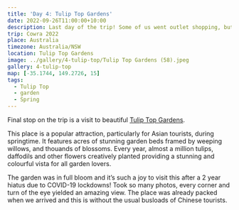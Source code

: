 ```yaml
---
title: 'Day 4: Tulip Top Gardens'
date: 2022-09-26T11:00:00+10:00
description: Last day of the trip! Some of us went outlet shopping, but we chose to go to Tulip Top Gardens
trip: Cowra 2022
place: Australia
timezone: Australia/NSW
location: Tulip Top Gardens
image: ../gallery/4-tulip-top/Tulip Top Gardens (58).jpeg
gallery: 4-tulip-top
map: [-35.1744, 149.2726, 15]
tags:
  - Tulip Top
  - garden
  - Spring
---
```


Final stop on the trip is a visit to beautiful [Tulip Top Gardens](https://www.tuliptopgardens.com.au/).

This place is a popular attraction, particularly for Asian tourists, during springtime. It features acres of stunning garden beds framed by weeping willows, and thouands of blossoms. Every year, almost a million tulips, daffodils and other flowers creatively planted providing a stunning and colourful vista for all garden lovers.

The garden was in full bloom and it’s such a joy to visit this after a 2 year hiatus due to COVID-19 lockdowns! Took so many photos, every corner and turn of the eye yielded an amazing view. The place was already packed when we arrived and this is without the usual busloads of Chinese tourists.
